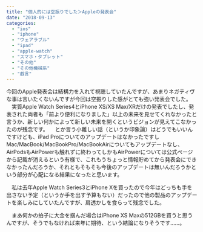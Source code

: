 ```yaml
---
title: "個人的には空振りでした＞Appleの発表会"
date: "2018-09-13"
categories: 
  - "ios"
  - "iphone"
  - "ウェアラブル"
  - "ipad"
  - "apple-watch"
  - "スマホ・タブレット"
  - "その他"
  - "その他機械系"
  - "戯言"
---
```


今回のApple発表会は結構力を入れて視聴していたんですが、あまりネガティヴな事は言いたくないんですが今回は空振りした感がとても強い発表会でした。 　実質Apple Watch Series4とiPhone XS/XS Max/XRだけの発表でしたし、発表された両者も「前より便利になりました」以上の未来を見せてくれなかったと言うか、新しい何かによって新しい未来を開くというビジョンが見えてこなかったのが残念です。 　とか言う小難しい話（というか印象論）はどうでもいいんですけども、iPad ProについてのアップデートはなかったですしMac/MacBook/MacBookPro/MacBookAirについてもアップデートなし、AirPodsもAirPowerも触れずに終わってしかもAirPowerについては公式ページから記載が消えるという有様で、これもうちょっと情報貯めてから発表会にできなかったんだろうか、それともそもそも今後のアップデートは無いんだろうかという部分が心配になる結果になったと思います。

　私は去年Apple Watch Series3とiPhone Xを買ったので今年はどっちも手を出さない予定（というか手を出す予算もない）だったので他の製品のアップデートを楽しみにしていたんですが、肩透かしを食らって残念でした。

　まあ何かの拍子に大金を掴んだ場合はiPhone XS Maxの512GBを買うと思うんですが、そうでもなければ来年に期待、という結論になりそうです……。

